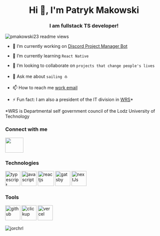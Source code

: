 <h1 align="center">Hi 👋, I'm Patryk Makowski</h1>
<h3 align="center">I am fullstack TS developer!</h3>

<p align="left"> <img src="https://komarev.com/ghpvc/?username=pmakowski23&label=Profile%20views&color=0e75b6&style=flat" alt="pmakowski23 readme views" /> </p>


- 🔭 I’m currently working on [Discord Project Manager Bot](https://github.com/pmakowski23/DiscordProjectManager) 

- 🌱 I’m currently learning `React Native`

- 👯 I’m looking to collaborate on `projects that change people's lives`

- 💬 Ask me about `sailing ⛵`

- 📫 How to reach me [work email](mailto:praca.makowski@gmail.com)

- ⚡ Fun fact: I am also a president of the IT division in [WRS](https://github.com/tul-ftims-students-council)*

*WRS is Departmental self government council of the Lodz University of Technology

<h3 align="left">Connect with me</h3>
<p align="left">
<a href="https://www.linkedin.com/in/patryk-makowski23/" target="blank">
  <img src="https://seeklogo.com/images/L/linkedin-in-icon-logo-2E34704F04-seeklogo.com.png" width="58px" height="48px" />
</a>
</p>

<h3 align="left">Technologies</h3>
<p align="left">
  <img src="https://upload.wikimedia.org/wikipedia/commons/thumb/4/4c/Typescript_logo_2020.svg/512px-Typescript_logo_2020.svg.png" width="48px" height="48px" alt="typescript"/>
  <img src="https://upload.wikimedia.org/wikipedia/commons/thumb/9/99/Unofficial_JavaScript_logo_2.svg/480px-Unofficial_JavaScript_logo_2.svg.png" width="48px" height="48px" alt="javascript" />
  <img src="https://upload.wikimedia.org/wikipedia/commons/thumb/a/a7/React-icon.svg/2300px-React-icon.svg.png" width="52px" height="48px" alt="reactjs" />
  <img src="https://seeklogo.com/images/G/gatsby-logo-1A245AD37F-seeklogo.com.png" width="48px" height="48px" alt="gatsby"/>
  <img src="https://seeklogo.com/images/N/next-js-logo-8FCFF51DD2-seeklogo.com.png" width="48px" height="48px" alt="nextJs"/>
</p>

<h3 align="left">Tools</h3>
<p align="left">
  <img src="https://cdn-icons-png.flaticon.com/512/25/25231.png" width="48px" height="48px" alt="github" />
  <img src="https://salessniper.net/wp-content/uploads/2021/11/CU.png" width="48px" height="48px" alt="clickup" />
  <img src="https://www.svgrepo.com/show/327408/logo-vercel.svg" width="48px" height="48px" alt="vercel" />
</p>

<p><img align="center" src="https://github-readme-stats.vercel.app/api/top-langs?username=pmakowski23&show_icons=true&locale=en&layout=compact" alt="jorchrl" /></p>
